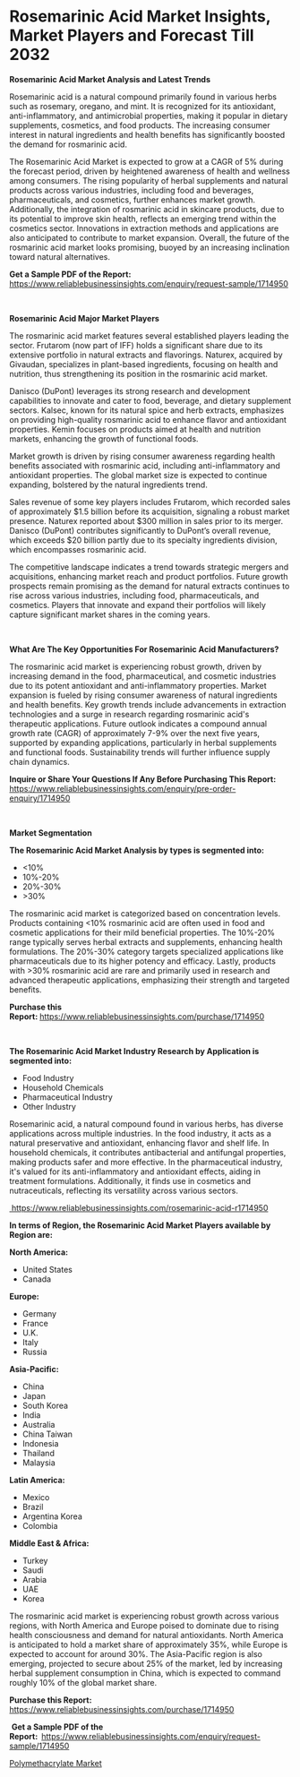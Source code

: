 <p><h1>Rosemarinic Acid Market Insights, Market Players and Forecast Till 2032</h1></p><p><strong>Rosemarinic Acid Market Analysis and Latest Trends</strong></p>
<p><p>Rosemarinic acid is a natural compound primarily found in various herbs such as rosemary, oregano, and mint. It is recognized for its antioxidant, anti-inflammatory, and antimicrobial properties, making it popular in dietary supplements, cosmetics, and food products. The increasing consumer interest in natural ingredients and health benefits has significantly boosted the demand for rosmarinic acid. </p><p>The Rosemarinic Acid Market is expected to grow at a CAGR of 5% during the forecast period, driven by heightened awareness of health and wellness among consumers. The rising popularity of herbal supplements and natural products across various industries, including food and beverages, pharmaceuticals, and cosmetics, further enhances market growth. Additionally, the integration of rosmarinic acid in skincare products, due to its potential to improve skin health, reflects an emerging trend within the cosmetics sector. Innovations in extraction methods and applications are also anticipated to contribute to market expansion. Overall, the future of the rosmarinic acid market looks promising, buoyed by an increasing inclination toward natural alternatives.</p></p>
<p><strong>Get a Sample PDF of the Report:&nbsp;</strong> <a href="https://www.reliablebusinessinsights.com/enquiry/request-sample/1714950?utm_campaign=3366&utm_medium=2&utm_source=Github&utm_content=ia&utm_term=02042025&utm_id=rosemarinic-acid">https://www.reliablebusinessinsights.com/enquiry/request-sample/1714950</a></p>
<p>&nbsp;</p>
<p><strong>Rosemarinic Acid Major Market Players</strong></p>
<p><p>The rosmarinic acid market features several established players leading the sector. Frutarom (now part of IFF) holds a significant share due to its extensive portfolio in natural extracts and flavorings. Naturex, acquired by Givaudan, specializes in plant-based ingredients, focusing on health and nutrition, thus strengthening its position in the rosmarinic acid market.</p><p>Danisco (DuPont) leverages its strong research and development capabilities to innovate and cater to food, beverage, and dietary supplement sectors. Kalsec, known for its natural spice and herb extracts, emphasizes on providing high-quality rosmarinic acid to enhance flavor and antioxidant properties. Kemin focuses on products aimed at health and nutrition markets, enhancing the growth of functional foods.</p><p>Market growth is driven by rising consumer awareness regarding health benefits associated with rosmarinic acid, including anti-inflammatory and antioxidant properties. The global market size is expected to continue expanding, bolstered by the natural ingredients trend.</p><p>Sales revenue of some key players includes Frutarom, which recorded sales of approximately $1.5 billion before its acquisition, signaling a robust market presence. Naturex reported about $300 million in sales prior to its merger. Danisco (DuPont) contributes significantly to DuPont’s overall revenue, which exceeds $20 billion partly due to its specialty ingredients division, which encompasses rosmarinic acid.</p><p>The competitive landscape indicates a trend towards strategic mergers and acquisitions, enhancing market reach and product portfolios. Future growth prospects remain promising as the demand for natural extracts continues to rise across various industries, including food, pharmaceuticals, and cosmetics. Players that innovate and expand their portfolios will likely capture significant market shares in the coming years.</p></p>
<p>&nbsp;</p>
<p><strong>What Are The Key Opportunities For Rosemarinic Acid Manufacturers?</strong></p>
<p><p>The rosmarinic acid market is experiencing robust growth, driven by increasing demand in the food, pharmaceutical, and cosmetic industries due to its potent antioxidant and anti-inflammatory properties. Market expansion is fueled by rising consumer awareness of natural ingredients and health benefits. Key growth trends include advancements in extraction technologies and a surge in research regarding rosmarinic acid's therapeutic applications. Future outlook indicates a compound annual growth rate (CAGR) of approximately 7-9% over the next five years, supported by expanding applications, particularly in herbal supplements and functional foods. Sustainability trends will further influence supply chain dynamics.</p></p>
<p><strong>Inquire or Share Your Questions If Any Before Purchasing This Report:</strong> <a href="https://www.reliablebusinessinsights.com/enquiry/pre-order-enquiry/1714950?utm_campaign=3366&utm_medium=2&utm_source=Github&utm_content=ia&utm_term=02042025&utm_id=rosemarinic-acid">https://www.reliablebusinessinsights.com/enquiry/pre-order-enquiry/1714950</a></p>
<p>&nbsp;</p>
<p><strong>Market Segmentation</strong></p>
<p><strong>The Rosemarinic Acid Market Analysis by types is segmented into:</strong></p>
<p><ul><li><10%</li><li>10%-20%</li><li>20%-30%</li><li>>30%</li></ul></p>
<p><p>The rosmarinic acid market is categorized based on concentration levels. Products containing <10% rosmarinic acid are often used in food and cosmetic applications for their mild beneficial properties. The 10%-20% range typically serves herbal extracts and supplements, enhancing health formulations. The 20%-30% category targets specialized applications like pharmaceuticals due to its higher potency and efficacy. Lastly, products with >30% rosmarinic acid are rare and primarily used in research and advanced therapeutic applications, emphasizing their strength and targeted benefits.</p></p>
<p><strong>Purchase this Report:&nbsp;</strong><a href="https://www.reliablebusinessinsights.com/purchase/1714950?utm_campaign=3366&utm_medium=2&utm_source=Github&utm_content=ia&utm_term=02042025&utm_id=rosemarinic-acid">https://www.reliablebusinessinsights.com/purchase/1714950</a></p>
<p>&nbsp;</p>
<p><strong>The Rosemarinic Acid Market Industry Research by Application is segmented into:</strong></p>
<p><ul><li>Food Industry</li><li>Household Chemicals</li><li>Pharmaceutical Industry</li><li>Other Industry</li></ul></p>
<p><p>Rosemarinic acid, a natural compound found in various herbs, has diverse applications across multiple industries. In the food industry, it acts as a natural preservative and antioxidant, enhancing flavor and shelf life. In household chemicals, it contributes antibacterial and antifungal properties, making products safer and more effective. In the pharmaceutical industry, it's valued for its anti-inflammatory and antioxidant effects, aiding in treatment formulations. Additionally, it finds use in cosmetics and nutraceuticals, reflecting its versatility across various sectors.</p></p>
<p><a href="https://www.reliablebusinessinsights.com/rosemarinic-acid-r1714950?utm_campaign=3366&utm_medium=2&utm_source=Github&utm_content=ia&utm_term=02042025&utm_id=rosemarinic-acid">&nbsp;https://www.reliablebusinessinsights.com/rosemarinic-acid-r1714950</a></p>
<p><strong>In terms of Region, the Rosemarinic Acid Market Players available by Region are:</strong></p>
<p>
    <p> <strong> North America: </strong>
        <ul>
            <li>United States</li>
            <li>Canada</li>
        </ul>
        </p> 
    <p> <strong> Europe: </strong>
        <ul>
            <li>Germany</li>
            <li>France</li>
            <li>U.K.</li>
            <li>Italy</li>
            <li>Russia</li>
        </ul>
        </p> 
    <p> <strong> Asia-Pacific: </strong>
        <ul>
            <li>China</li>
            <li>Japan</li>
            <li>South Korea</li>
            <li>India</li>
            <li>Australia</li>
            <li>China Taiwan</li>
            <li>Indonesia</li>
            <li>Thailand</li>
            <li>Malaysia</li>
        </ul>
        </p> 
    <p> <strong> Latin America: </strong>
        <ul>
            <li>Mexico</li>
            <li>Brazil</li>
            <li>Argentina Korea</li>
            <li>Colombia</li>
        </ul>
        </p> 
    <p> <strong> Middle East & Africa: </strong>
        <ul>
            <li>Turkey</li>
            <li>Saudi</li>
            <li>Arabia</li>
            <li>UAE</li>
            <li>Korea</li>
        </ul>
    </p>
    </p>
<p><p>The rosmarinic acid market is experiencing robust growth across various regions, with North America and Europe poised to dominate due to rising health consciousness and demand for natural antioxidants. North America is anticipated to hold a market share of approximately 35%, while Europe is expected to account for around 30%. The Asia-Pacific region is also emerging, projected to secure about 25% of the market, led by increasing herbal supplement consumption in China, which is expected to command roughly 10% of the global market share.</p></p>
<p><strong>Purchase this Report: </strong><a href="https://www.reliablebusinessinsights.com/purchase/1714950?utm_campaign=3366&utm_medium=2&utm_source=Github&utm_content=ia&utm_term=02042025&utm_id=rosemarinic-acid">https://www.reliablebusinessinsights.com/purchase/1714950</a></p>
<p>&nbsp;<strong>Get a Sample PDF of the Report:&nbsp;&nbsp;</strong><a href="https://www.reliablebusinessinsights.com/enquiry/request-sample/1714950?utm_campaign=3366&utm_medium=2&utm_source=Github&utm_content=ia&utm_term=02042025&utm_id=rosemarinic-acid">https://www.reliablebusinessinsights.com/enquiry/request-sample/1714950</a></p>
<p><strong></strong></p>
<p><p><a href="https://github.com/marteionun0/Market-Research-Report-List-1/blob/main/polymethacrylate-market.md?utm_campaign=3366&utm_medium=2&utm_source=Github&utm_content=ia&utm_term=02042025&utm_id=rosemarinic-acid">Polymethacrylate Market</a></p></p>